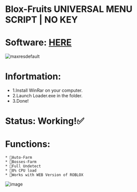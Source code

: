 # Blox-Fruits UNIVERSAL MENU SCRIPT | NO KEY

# Software: [HERE](https://www.dropbox.com/scl/fo/pkqfubava2n3opex822ps/h?rlkey=jnxc91f7aabkp6rrprl260p26&dl=1)

![maxresdefault](https://github.com/BloxFruitGma/BloxFruit-DS/assets/151918355/96189420-79e3-4b6b-ac6b-748a6c1d113f)

# Infortmation:

* 1.Install WinRar on your computer.
* 2.Launch Loader.exe in the folder.
* 3.Done!

# Status: Working!✅

# Functions:

    * 🔰Auto-Farm
    * 🔰Bosses-Farm
    * 🔰Full Undetect
    * 🔰0% CPU load
    * 🔰Works with WEB Version of ROBLOX
![image](https://github.com/BloxFruitGma/BloxFruit-DS/assets/151918355/0cebcb63-e32f-454a-b2c5-5eb2892554c9)







